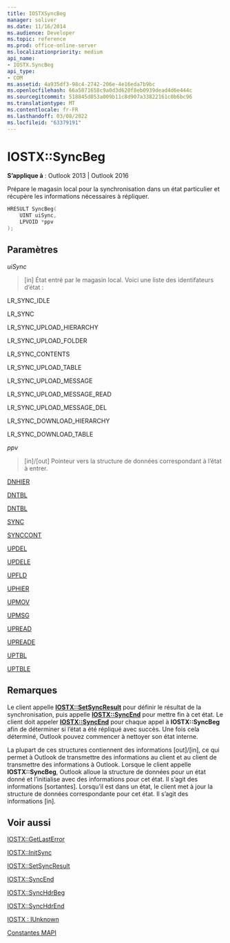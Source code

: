 ```yaml
---
title: IOSTXSyncBeg
manager: soliver
ms.date: 11/16/2014
ms.audience: Developer
ms.topic: reference
ms.prod: office-online-server
ms.localizationpriority: medium
api_name:
- IOSTX.SyncBeg
api_type:
- COM
ms.assetid: 4a935df3-98c4-2742-206e-4e16eda7b9bc
ms.openlocfilehash: 66a5871658c9a0d3d620f8eb0939dead4d6e444c
ms.sourcegitcommit: 518845d053a009b11c8d907a33822161c0b6bc96
ms.translationtype: MT
ms.contentlocale: fr-FR
ms.lasthandoff: 03/08/2022
ms.locfileid: "63379191"
---
```

# <a name="iostxsyncbeg"></a>IOSTX::SyncBeg

  
  
**S’applique à** : Outlook 2013 | Outlook 2016 
  
Prépare le magasin local pour la synchronisation dans un état particulier et récupère les informations nécessaires à répliquer.
  
```cpp
HRESULT SyncBeg( 
    UINT uiSync, 
    LPVOID *ppv 
);
```

## <a name="parameters"></a>Paramètres

 _uiSync_
  
> [in] État entré par le magasin local. Voici une liste des identifateurs d’état : 
    
LR_SYNC_IDLE
  
> 
    
LR_SYNC
  
> 
    
LR_SYNC_UPLOAD_HIERARCHY
  
> 
    
LR_SYNC_UPLOAD_FOLDER
  
> 
    
LR_SYNC_CONTENTS
  
> 
    
LR_SYNC_UPLOAD_TABLE
  
> 
    
LR_SYNC_UPLOAD_MESSAGE
  
> 
    
LR_SYNC_UPLOAD_MESSAGE_READ
  
> 
    
LR_SYNC_UPLOAD_MESSAGE_DEL
  
> 
    
LR_SYNC_DOWNLOAD_HIERARCHY
  
> 
    
LR_SYNC_DOWNLOAD_TABLE
  
> 
    
 _ppv_
  
> [in]/[out] Pointeur vers la structure de données correspondant à l’état à entrer. 
    
[DNHIER](dnhier.md)
  
> 
    
[DNTBL](dntbl.md)
  
> 
    
[DNTBL](dntbl.md)
  
> 
    
[SYNC](sync.md)
  
> 
    
[SYNCCONT](synccont.md)
  
> 
    
[UPDEL](updel.md)
  
> 
    
[UPDELE](updele.md)
  
> 
    
[UPFLD](upfld.md)
  
> 
    
[UPHIER](uphier.md)
  
> 
    
[UPMOV](upmov.md)
  
> 
    
[UPMSG](upmsg.md)
  
> 
    
[UPREAD](upread.md)
  
> 
    
[UPREADE](upreade.md)
  
> 
    
[UPTBL](uptbl.md)
  
> 
    
[UPTBLE](uptble.md)
  
> 
    
## <a name="remarks"></a>Remarques

Le client appelle **[IOSTX::SetSyncResult](iostx-setsyncresult.md)** pour définir le résultat de la synchronisation, puis appelle **[IOSTX::SyncEnd](iostx-syncend.md)** pour mettre fin à cet état. Le client doit appeler **[IOSTX::SyncEnd](iostx-syncend.md)** pour chaque appel à **IOSTX::SyncBeg** afin de déterminer si l’état a été répliqué avec succès. Une fois cela déterminé, Outlook pouvez commencer à nettoyer son état interne. 
  
La plupart de ces structures contiennent des informations [out]/[in], ce qui permet à Outlook de transmettre des informations au client et au client de transmettre des informations à Outlook. Lorsque le client appelle **IOSTX::SyncBeg**, Outlook alloue la structure de données pour un état donné et l’initialise avec des informations pour cet état. Il s’agit des informations [sortantes]. Lorsqu’il est dans un état, le client met à jour la structure de données correspondante pour cet état. Il s’agit des informations [in]. 
  
## <a name="see-also"></a>Voir aussi



[IOSTX::GetLastError](iostx-getlasterror.md)
  
[IOSTX::InitSync](iostx-initsync.md)
  
[IOSTX::SetSyncResult](iostx-setsyncresult.md)
  
[IOSTX::SyncEnd](iostx-syncend.md)
  
[IOSTX::SyncHdrBeg](iostx-synchdrbeg.md)
  
[IOSTX::SyncHdrEnd](iostx-synchdrend.md)
  
[IOSTX : IUnknown](iostxiunknown.md)


[Constantes MAPI](mapi-constants.md)


